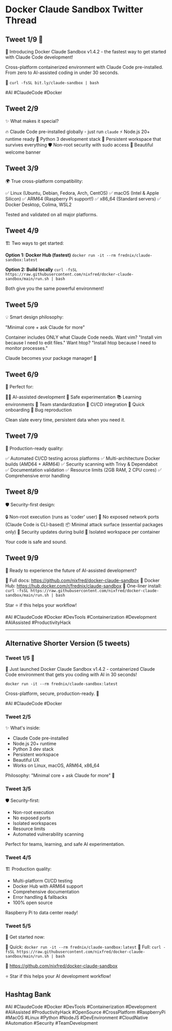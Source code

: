 # Docker Claude Sandbox Twitter Thread

## Tweet 1/9 🧵
🤖 Introducing Docker Claude Sandbox v1.4.2 - the fastest way to get started with Claude Code development! 

Cross-platform containerized environment with Claude Code pre-installed. From zero to AI-assisted coding in under 30 seconds.

🚀 `curl -fsSL bit.ly/claude-sandbox | bash`

#AI #ClaudeCode #Docker

## Tweet 2/9
✨ What makes it special?

🔥 Claude Code pre-installed globally - just run `claude`
⚡ Node.js 20+ runtime ready 
🐍 Python 3 development stack
📂 Persistent workspace that survives everything
🛡️ Non-root security with sudo access
🎨 Beautiful welcome banner

## Tweet 3/9
🌍 True cross-platform compatibility:

✅ Linux (Ubuntu, Debian, Fedora, Arch, CentOS)
✅ macOS (Intel & Apple Silicon) 
✅ ARM64 (Raspberry Pi support!)
✅ x86_64 (Standard servers)
✅ Docker Desktop, Colima, WSL2

Tested and validated on all major platforms.

## Tweet 4/9
🏗️ Two ways to get started:

**Option 1: Docker Hub (fastest)**
`docker run -it --rm frednix/claude-sandbox:latest`

**Option 2: Build locally**
`curl -fsSL https://raw.githubusercontent.com/nixfred/docker-claude-sandbox/main/run.sh | bash`

Both give you the same powerful environment!

## Tweet 5/9
💡 Smart design philosophy:

"Minimal core + ask Claude for more"

Container includes ONLY what Claude Code needs. Want vim? "Install vim because I need to edit files." Want htop? "Install htop because I need to monitor processes."

Claude becomes your package manager! 🤯

## Tweet 6/9
🎯 Perfect for:

👨‍💻 AI-assisted development 
🧪 Safe experimentation 
📚 Learning environments
🏢 Team standardization
🔄 CI/CD integration
🚀 Quick onboarding
🐛 Bug reproduction

Clean slate every time, persistent data when you need it.

## Tweet 7/9
🔧 Production-ready quality:

✅ Automated CI/CD testing across platforms
✅ Multi-architecture Docker builds (AMD64 + ARM64)
✅ Security scanning with Trivy & Dependabot  
✅ Documentation validation
✅ Resource limits (2GB RAM, 2 CPU cores)
✅ Comprehensive error handling

## Tweet 8/9
🛡️ Security-first design:

🔒 Non-root execution (runs as 'coder' user)
🚫 No exposed network ports (Claude Code is CLI-based)
📦 Minimal attack surface (essential packages only)
🔄 Security updates during build
🧹 Isolated workspace per container

Your code is safe and sound.

## Tweet 9/9
🚀 Ready to experience the future of AI-assisted development?

📖 Full docs: https://github.com/nixfred/docker-claude-sandbox
🐳 Docker Hub: https://hub.docker.com/r/frednix/claude-sandbox
🎯 One-liner install: `curl -fsSL https://raw.githubusercontent.com/nixfred/docker-claude-sandbox/main/run.sh | bash`

Star ⭐ if this helps your workflow!

#AI #ClaudeCode #Docker #DevTools #Containerization #Development #AIAssisted #ProductivityHack

---

## Alternative Shorter Version (5 tweets)

### Tweet 1/5 🧵
🤖 Just launched Docker Claude Sandbox v1.4.2 - containerized Claude Code environment that gets you coding with AI in 30 seconds!

`docker run -it --rm frednix/claude-sandbox:latest`

Cross-platform, secure, production-ready. 🚀

#AI #ClaudeCode #Docker

### Tweet 2/5
✨ What's inside:
- Claude Code pre-installed
- Node.js 20+ runtime  
- Python 3 dev stack
- Persistent workspace
- Beautiful UX
- Works on Linux, macOS, ARM64, x86_64

Philosophy: "Minimal core + ask Claude for more" 🧠

### Tweet 3/5
🛡️ Security-first:
- Non-root execution
- No exposed ports
- Isolated workspaces
- Resource limits
- Automated vulnerability scanning

Perfect for teams, learning, and safe AI experimentation.

### Tweet 4/5
🏗️ Production quality:
- Multi-platform CI/CD testing
- Docker Hub with ARM64 support
- Comprehensive documentation  
- Error handling & fallbacks
- 100% open source

Raspberry Pi to data center ready!

### Tweet 5/5
🚀 Get started now:

📱 Quick: `docker run -it --rm frednix/claude-sandbox:latest`
🔧 Full: `curl -fsSL https://raw.githubusercontent.com/nixfred/docker-claude-sandbox/main/run.sh | bash`

📖 https://github.com/nixfred/docker-claude-sandbox

⭐ Star if this helps your AI development workflow!

## Hashtag Bank
#AI #ClaudeCode #Docker #DevTools #Containerization #Development #AIAssisted #ProductivityHack #OpenSource #CrossPlatform #RaspberryPi #MacOS #Linux #Python #NodeJS #DevEnvironment #CloudNative #Automation #Security #TeamDevelopment